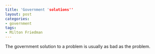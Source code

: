 ```yaml
---
title: 'Government 'solutions''
layout: post
categories:
- government
tags:
- Milton Friedman
---
```


The government solution to a problem is usually as bad as the problem.